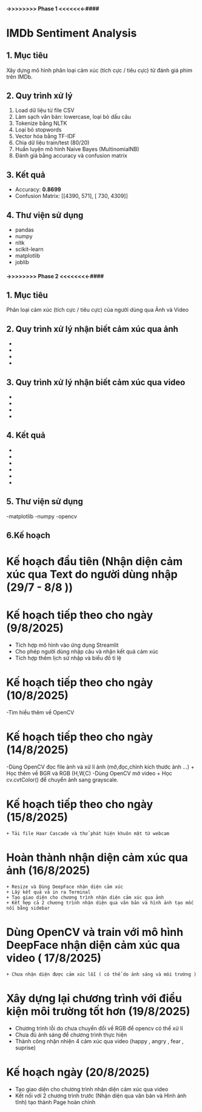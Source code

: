 #### ->>>>>>>> Phase 1 <<<<<<<-####
# IMDb Sentiment Analysis

## 1. Mục tiêu
Xây dựng mô hình phân loại cảm xúc (tích cực / tiêu cực) từ đánh giá phim trên IMDb.

## 2. Quy trình xử lý
1. Load dữ liệu từ file CSV
2. Làm sạch văn bản: lowercase, loại bỏ dấu câu
3. Tokenize bằng NLTK
4. Loại bỏ stopwords
5. Vector hóa bằng TF-IDF
6. Chia dữ liệu train/test (80/20)
7. Huấn luyện mô hình Naive Bayes (MultinomialNB)
8. Đánh giá bằng accuracy và confusion matrix

## 3. Kết quả
- Accuracy: **0.8699**
- Confusion Matrix: [[4390, 571],
                    [ 730, 4309]]

## 4. Thư viện sử dụng
- pandas
- numpy
- nltk
- scikit-learn
- matplotlib
- joblib


#### ->>>>>>>> Phase 2 <<<<<<<<-####

## 1. Mục tiêu
Phân loại cảm xúc (tích cực / tiêu cực) của người dùng qua Ảnh và Video
## 2. Quy trình xử lý nhận biết cảm xúc qua ảnh 
-
-
-
-
## 3. Quy trình xử lý nhận biết cảm xúc qua video 
-
-
-
-
## 4. Kết quả
-
-
-
-
-
-
## 5. Thư viện sử dụng
-matplotlib 
-numpy
-opencv


## 6.Kế hoạch   
 # Kế hoạch đầu tiên (Nhận diện cảm xúc qua Text do người dùng nhập (29/7 - 8/8 ))
 # Kế hoạch tiếp theo cho ngày (9/8/2025)
- Tích hợp mô hình vào ứng dụng Streamlit
- Cho phép người dùng nhập câu và nhận kết quả cảm xúc    
- Tích hợp thêm lịch sử nhập và biểu đồ tỉ lệ             
 # Kế hoạch tiếp theo cho ngày (10/8/2025)
 -Tìm hiểu thêm về OpenCV 
 # Kế hoạch tiếp theo cho ngày (14/8/2025)
 -Dùng OpenCV đọc file ảnh và xử lí ảnh (mở,đọc,chỉnh kích thước ảnh ...)
    + Học thêm về BGR và RGB (H,W,C)
 -Dùng OpenCV mở video 
    + Học cv.cvtColor() để chuyển ảnh sang grayscale.
 # Kế hoạch tiếp theo cho ngày (15/8/2025)
    + Tải file Haar Cascade và thử phát hiện khuôn mặt từ webcam
 # Hoàn thành nhận diện cảm xúc qua ảnh (16/8/2025)
    + Resize và Dùng DeepFace nhận diện cảm xúc
    + Lấy kết quả và in ra Terminal 
    + Tạo giao diện cho chương trình nhận diện cảm xúc qua ảnh 
    + Kết hợp cả 2 chương trình nhận diện qua văn bản và hình ảnh tạo mốc nối bằng sidebar 
 # Dùng OpenCV và train với mô hình DeepFace nhận diện cảm xúc qua video ( 17/8/2025)
    + Chưa nhận diện được cảm xúc lỗi ( có thể do ánh sáng và môi trường )
 # Xây dựng lại chương trình với điều kiện môi trường tốt hơn (19/8/2025)
   + Chương trình lỗi do chưa chuyển đổi về RGB để opencv có thể xử lí 
   + Chưa đủ ánh sáng để chương trình thực hiện 
   + Thành công nhận nhiện 4 cảm xúc qua video (happy , angry , fear , suprise)
 # Kế hoạch ngày (20/8/2025)
   + Tạo giao diện cho chương trình nhận diện cảm xúc qua video 
   + Kết nối với 2 chương trình trước (Nhận diện qua văn bản và Hình ảnh tĩnh) tạo thành Page hoàn chỉnh 


 